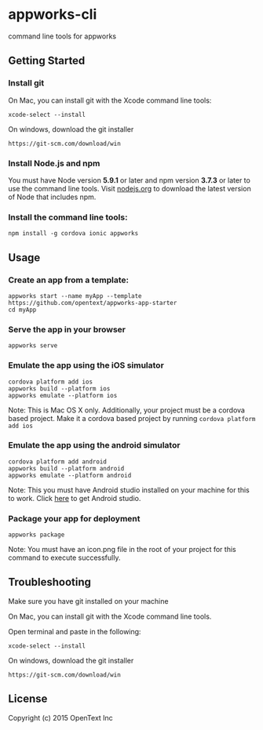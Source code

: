 # appworks-cli

command line tools for appworks

## Getting Started

### Install git

On Mac, you can install git with the Xcode command line tools:
```shell
xcode-select --install
```

On windows, download the git installer
```
https://git-scm.com/download/win
```

### Install Node.js and npm
You must have Node version <b>5.9.1</b> or later and npm version <b>3.7.3</b> or later to use the command line tools.
Visit <a href="https://nodejs.org/en/">nodejs.org</a> to download the latest version of Node that includes npm.

### Install the command line tools:
```shell
npm install -g cordova ionic appworks
```
## Usage

### Create an app from a template:

```shell
appworks start --name myApp --template https://github.com/opentext/appworks-app-starter
cd myApp
```

### Serve the app in your browser
```shell
appworks serve
```

### Emulate the app using the iOS simulator
```shell
cordova platform add ios
appworks build --platform ios
appworks emulate --platform ios
```
Note: This is Mac OS X only. Additionally, your project must be a cordova based project. Make it a cordova based project by running ````cordova platform add ios````

### Emulate the app using the android simulator
```shell
cordova platform add android
appworks build --platform android
appworks emulate --platform android
```
Note: This you must have Android studio installed on your machine for this to work. Click <a href="http://developer.android.com/sdk/index.html">here</a> to get Android studio.

### Package your app for deployment
```shell
appworks package
```
Note: You must have an icon.png file in the root of your project for this command to execute successfully.

## Troubleshooting
Make sure you have git installed on your machine

On Mac, you can install git with the Xcode command line tools.

Open terminal and paste in the following:

```shell
xcode-select --install
```

On windows, download the git installer
```
https://git-scm.com/download/win
```

## License
Copyright (c) 2015 OpenText Inc
